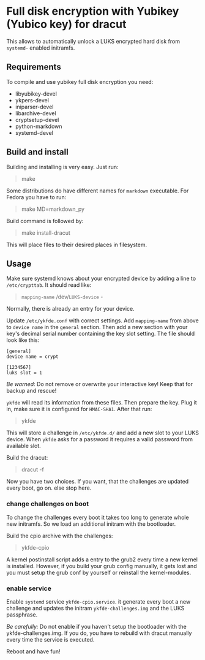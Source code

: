 Full disk encryption with Yubikey (Yubico key) for dracut
=========================================================

This allows to automatically unlock a LUKS encrypted hard disk from `systemd`-
enabled initramfs.

Requirements
------------

To compile and use yubikey full disk encryption you need:

* libyubikey-devel
* ykpers-devel
* iniparser-devel
* libarchive-devel
* cryptsetup-devel
* python-markdown
* systemd-devel

Build and install
-----------------

Building and installing is very easy. Just run:

> make

Some distributions do have different names for `markdown` executable.
For Fedora you have to run:

> make MD=markdown_py

Build command is followed by:

> make install-dracut

This will place files to their desired places in filesystem.

Usage
-----

Make sure systemd knows about your encrypted device by
adding a line to `/etc/crypttab`. It should read like:

> `mapping-name` /dev/`LUKS-device` -

Normally, there is already an entry for your device.

Update `/etc/ykfde.conf` with correct settings. Add `mapping-name` from
above to `device name` in the `general` section. Then add a new section
with your key's decimal serial number containing the key slot setting.
The file should look like this:

    [general]
    device name = crypt

    [1234567]
    luks slot = 1

*Be warned*: Do not remove or overwrite your interactive key! Keep that
for backup and rescue!

`ykfde` will read its information from these files. Then prepare
the key. Plug it in, make sure it is configured for `HMAC-SHA1`.
After that run:

> ykfde

This will store a challenge in `/etc/ykfde.d/` and add a new slot to
your LUKS device. When `ykfde` asks for a password it requires a valid
password from available slot.

Build the dracut:

> dracut -f

Now you have two choices. If you want, that the challenges are updated every boot, go on. else stop here.

### change challenges on boot

To change the challenges every boot it takes too long to generate whole new initramfs. So we load an additional initram with the bootloader.

Build the cpio archive with the challenges:

> ykfde-cpio

A kernel postinstall script adds a entry to the grub2 every time a new kernel is installed. However, if you build your grub config manually, it gets lost and you must setup the grub conf by yourself or reinstall the kernel-modules.

### enable service

Enable `systemd` service `ykfde-cpio.service`. it generate every boot a new challenge and updates the initram `ykfde-challenges.img` and the LUKS passphrase.

*Be carefully:* Do not enable if you haven't setup the bootloader with the ykfde-challenges.img. If you do, you have to rebuild with dracut manually every time the service is executed.



Reboot and have fun!
